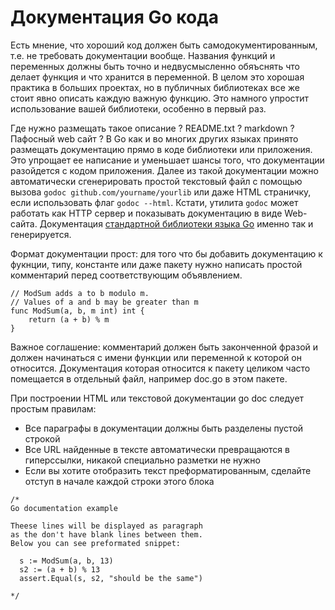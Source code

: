 # Документация Go кода

Есть мнение, что хороший код должен быть самодокументированным, т.е.
не требовать документации вообще. Названия функций и переменных должны быть точно
и недвусмысленно обяъснять что делает функция и что хранится в переменной.
В целом это хорошая практика в больших проектах, но в публичных библиотеках
все же стоит явно описать каждую важную функцию. Это намного упростит использование
вашей библиотеки, особенно в первый раз.

Где нужно размещать такое описание ? README.txt ? markdown ? Пафосный web сайт ?
В Go как и во многих других языках принято размещать документацию прямо в коде библиотеки
или приложения. Это упрощает ее написание и уменьшает шансы того, что документации
разойдется с кодом приложения. Далее из такой документации можно автоматически
сгенерировать простой текстовый файл с помощью вызова `godoc github.com/yourname/yourlib`
или даже HTML страничку, если использовать флаг `godoc --html`.  Кстати, утилита `godoc`
может работать как HTTP сервер и показывать документацию в виде Web-сайта. Документация
[стандартной библиотеки языка Go](https://golang.org/pkg/) именно так и генерируется.

Формат документации прост: для того что бы добавить документацию к фукнции, типу,
константе или даже пакету нужно написать простой комментарий перед соответствующим объявлением.
```
// ModSum adds a to b modulo m.
// Values of a and b may be greater than m
func ModSum(a, b, m int) int {
    return (a + b) % m
}
```
Важное соглашение: комментарий должен быть законченной фразой и должен начинаться с имени функции
или переменной к которой он относится. Документация которая относится к пакету целиком часто 
помещается в отдельный файл, например doc.go в этом пакете. 

При построении HTML или текстовой документации go doc следует простым правилам:
* Все параграфы в документации должны быть разделены пустой строкой
* Все URL найденные в тексте автоматически превращаются в гиперссылки, никакой специально разметки не нужно
* Если вы хотите отобразить текст преформатированным, сделайте отступ в начале каждой строки этого блока

```
/*
Go documentation example

Theese lines will be displayed as paragraph
as the don't have blank lines between them.
Below you can see preformated snippet:

  s := ModSum(a, b, 13)
  s2 := (a + b) % 13
  assert.Equal(s, s2, "should be the same")

*/
```
